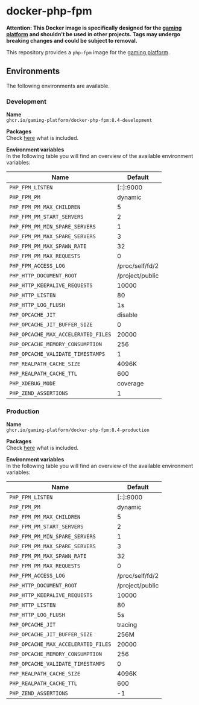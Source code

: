 # docker-php-fpm

__Attention: This Docker image is specifically designed for the
[gaming platform](https://github.com/gaming-platform)
and shouldn't be used in other projects. Tags may undergo
breaking changes and could be subject to removal.__

This repository provides a `php-fpm` image for the
[gaming platform](https://github.com/gaming-platform).

## Environments

The following environments are available.

### Development

__Name__  
`ghcr.io/gaming-platform/docker-php-fpm:8.4-development`

__Packages__  
Check
[here](/install-dependencies.sh)
what is included.

__Environment variables__  
In the following table you will find an overview of the available environment variables:

| Name                                | Default         |
|-------------------------------------|-----------------|
| `PHP_FPM_LISTEN`                    | [::]:9000       |
| `PHP_FPM_PM`                        | dynamic         |
| `PHP_FPM_PM_MAX_CHILDREN`           | 5               |
| `PHP_FPM_PM_START_SERVERS`          | 2               |
| `PHP_FPM_PM_MIN_SPARE_SERVERS`      | 1               |
| `PHP_FPM_PM_MAX_SPARE_SERVERS`      | 3               |
| `PHP_FPM_PM_MAX_SPAWN_RATE`         | 32              |
| `PHP_FPM_PM_MAX_REQUESTS`           | 0               |
| `PHP_FPM_ACCESS_LOG`                | /proc/self/fd/2 |
| `PHP_HTTP_DOCUMENT_ROOT`            | /project/public |
| `PHP_HTTP_KEEPALIVE_REQUESTS`       | 10000           |
| `PHP_HTTP_LISTEN`                   | 80              |
| `PHP_HTTP_LOG_FLUSH`                | 1s              |
| `PHP_OPCACHE_JIT`                   | disable         |
| `PHP_OPCACHE_JIT_BUFFER_SIZE`       | 0               |
| `PHP_OPCACHE_MAX_ACCELERATED_FILES` | 20000           |
| `PHP_OPCACHE_MEMORY_CONSUMPTION`    | 256             |
| `PHP_OPCACHE_VALIDATE_TIMESTAMPS`   | 1               |
| `PHP_REALPATH_CACHE_SIZE`           | 4096K           |
| `PHP_REALPATH_CACHE_TTL`            | 600             |
| `PHP_XDEBUG_MODE`                   | coverage        |
| `PHP_ZEND_ASSERTIONS`               | 1               |

### Production

__Name__  
`ghcr.io/gaming-platform/docker-php-fpm:8.4-production`

__Packages__  
Check
[here](/install-dependencies.sh)
what is included.

__Environment variables__  
In the following table you will find an overview of the available environment variables:

| Name                                | Default         |
|-------------------------------------|-----------------|
| `PHP_FPM_LISTEN`                    | [::]:9000       |
| `PHP_FPM_PM`                        | dynamic         |
| `PHP_FPM_PM_MAX_CHILDREN`           | 5               |
| `PHP_FPM_PM_START_SERVERS`          | 2               |
| `PHP_FPM_PM_MIN_SPARE_SERVERS`      | 1               |
| `PHP_FPM_PM_MAX_SPARE_SERVERS`      | 3               |
| `PHP_FPM_PM_MAX_SPAWN_RATE`         | 32              |
| `PHP_FPM_PM_MAX_REQUESTS`           | 0               |
| `PHP_FPM_ACCESS_LOG`                | /proc/self/fd/2 |
| `PHP_HTTP_DOCUMENT_ROOT`            | /project/public |
| `PHP_HTTP_KEEPALIVE_REQUESTS`       | 10000           |
| `PHP_HTTP_LISTEN`                   | 80              |
| `PHP_HTTP_LOG_FLUSH`                | 5s              |
| `PHP_OPCACHE_JIT`                   | tracing         |
| `PHP_OPCACHE_JIT_BUFFER_SIZE`       | 256M            |
| `PHP_OPCACHE_MAX_ACCELERATED_FILES` | 20000           |
| `PHP_OPCACHE_MEMORY_CONSUMPTION`    | 256             |
| `PHP_OPCACHE_VALIDATE_TIMESTAMPS`   | 0               |
| `PHP_REALPATH_CACHE_SIZE`           | 4096K           |
| `PHP_REALPATH_CACHE_TTL`            | 600             |
| `PHP_ZEND_ASSERTIONS`               | -1              |
